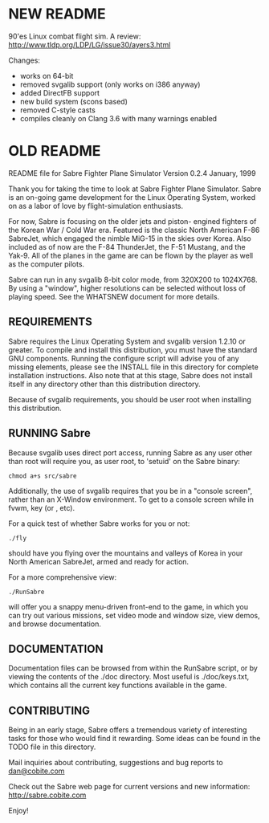 NEW README
===
90'es Linux combat flight sim. A review: http://www.tldp.org/LDP/LG/issue30/ayers3.html

Changes:
* works on 64-bit
* removed svgalib support (only works on i386 anyway)
* added DirectFB support
* new build system (scons based)
* removed C-style casts
* compiles cleanly on Clang 3.6 with many warnings enabled

OLD README
===

README file for Sabre Fighter Plane Simulator
Version 0.2.4  January, 1999

Thank you for taking the time to look at Sabre Fighter
Plane Simulator. Sabre is an on-going game development
for the Linux Operating System, worked on as a labor of
love by flight-simulation enthusiasts. 

For now, Sabre is focusing on the older jets and piston-
engined fighters of the Korean War / Cold War era. Featured
is the classic North American F-86 SabreJet, which engaged
the nimble MiG-15 in the skies over Korea. Also included as
of now are the F-84 ThunderJet, the F-51 Mustang, and the
Yak-9. All of the planes in the game are can be flown by the
player as well as the computer pilots.

Sabre can run in any svgalib 8-bit color mode, from 320X200
to 1024X768. By using a "window", higher resolutions can
be selected without loss of playing speed. See the WHATSNEW
document for more details.

REQUIREMENTS
------------
Sabre requires the Linux Operating System and svgalib version 
1.2.10 or greater. To compile and install this distribution, you
must have the standard GNU components. Running the configure
script will advise you of any missing elements, please see
the INSTALL file in this directory for complete installation
instructions. Also note that at this stage, Sabre does not
install itself in any directory other than this distribution
directory.

Because of svgalib requirements, you should be user
root when installing this distribution.

RUNNING Sabre
-------------
Because svgalib uses direct port access, running Sabre as
any user other than root will require you, as user root,
to 'setuid' on the Sabre binary: 

    chmod a+s src/sabre
Additionally, the use of svgalib requires that you be
in a "console screen", rather than an X-Window environment.
To get to a console screen while in fvwm, key <ctl><alt><f2> 
(or <f3>, etc).

For a quick test of whether Sabre works for you or not:

    ./fly
should have you flying over the mountains and valleys of Korea
in your North American SabreJet, armed and ready for action. 

For a more comprehensive view:

    ./RunSabre
will offer you a snappy menu-driven front-end to the game,
in which you can try out various missions, set video mode
and window size, view demos, and browse documentation. 

DOCUMENTATION
-------------
Documentation files can be browsed from within the RunSabre
script, or by viewing the contents of the ./doc directory. Most
useful is ./doc/keys.txt, which contains all the current
key functions available in the game.
 
CONTRIBUTING
------------
Being in an early stage, Sabre offers a tremendous variety
of interesting tasks for those who would find it rewarding.
Some ideas can be found in the TODO file in this directory.

Mail inquiries about contributing, suggestions and bug 
reports to dan@cobite.com

Check out the Sabre web page for current versions
and new information:
http://sabre.cobite.com

Enjoy!
